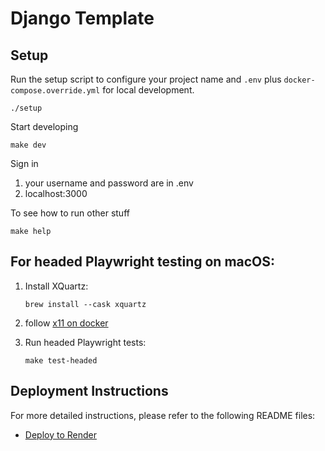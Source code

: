# Django Template

## Setup

Run the setup script to configure your project name and `.env` plus `docker-compose.override.yml` for local development.

```
./setup
```

Start developing

```
make dev
```

Sign in 
1. your username and password are in .env
2. localhost:3000

To see how to run other stuff

```
make help
```

## For headed Playwright testing on macOS:

1. Install XQuartz:

   ```
   brew install --cask xquartz
   ```
   
2. follow [x11 on docker](https://gist.github.com/cschiewek/246a244ba23da8b9f0e7b11a68bf3285)


3. Run headed Playwright tests:
   ```
   make test-headed
   ```

## Deployment Instructions

For more detailed instructions, please refer to the following README files:

- [Deploy to Render](deploy-render/README.md)
